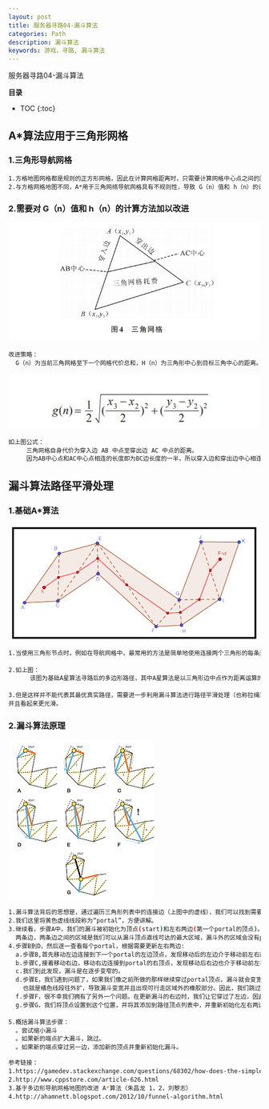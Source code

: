 ```yaml
---
layout: post
title: 服务器寻路04-漏斗算法
categories: Path
description: 漏斗算法
keywords: 游戏，寻路, 漏斗算法
---
```


服务器寻路04-漏斗算法

**目录**

* TOC
{:toc}

## A*算法应用于三角形网格

### 1.三角形导航网格

```sh
1.方格地图网格都是规则的正方形网格，因此在计算网格距离时，只需要计算网格中心点之间的距离。
2.与方格网格地图不同，A*用于三角网络导航网格具有不规则性，导致 G（n）值和 h（n）的计算不能统一。  
```

### 2.需要对 G（n）值和 h（n）的计算方法加以改进

![](/images/posts/findpath/3.jpg)

```sh
改进策略：
  G（n）为当前三角网格至下一个网格代价总和，H（n）为三角形中心到目标三角中心的距离。
```

![](/images/posts/findpath/4.jpg)

```sh
如上图公式：
     三角网格自身代价为穿入边 AB 中点至穿出边 AC 中点的距离。
     因为AB中心点和AC中心点相连的长度即为BC边长度的一半，所以穿入边和穿出边中心相连的长度即等于上图公式计算所得的值。
```

## 漏斗算法路径平滑处理

### 1.基础A*算法

![](/images/posts/findpath/5.png)

```sh
1.当使用三角形节点时，例如在导航网格中，最常用的方法是简单地使用连接两个三角形的每条边的中点。

2.如上图：
      该图为基础A星算法寻路后的多边形路径，其中A星算法是以三角形边中点作为距离运算的迭代点的。

3.但是这样并不能代表其最优真实路径，需要进一步利用漏斗算法进行路径平滑处理（也称拉绳算法），从而生成实际最优路径，
并且看起来更光滑。
```

### 2.漏斗算法原理

![](/images/posts/findpath/6.png)

```sh
1.漏斗算法背后的思想是，通过遍历三角形列表中的连接边（上图中的虚线），我们可以找到需要顶点的点(即遍历一个角落)。
2.我们这里将黄色虚线线段称为“portal”，方便讲解。
3.继续看，步骤A中，我们的漏斗被初始化为顶点(start)和左右两边(第一个portal的顶点)。我们会维护“漏斗”的顶点和左右
  两条边，两条边之间的区域是我们可以从漏斗顶点直线可达的最大区域，漏斗外的区域会没有portal，不可行走。
4.步骤B到D，然后逐一查看每个portal，根据需要更新左右两边:
  a.步骤B,首先移动左边连接到下一个portal的左边顶点，发现移动后的左边介于移动前左右两条边之间，表明左边的移动是可接受的，于是更新左边。
  b.步骤C,接着移动右边，移动右边连接到portal的右顶点，发现移动后右边也介于移动前左右两条边之间，更新右边。
  c.我们到此发现，漏斗是在逐步变窄的。
  d.步骤E，我们遇到问题了，如果我们像之前所做的那样继续穿过portal顶点，漏斗就会变宽，并最终与路径的边缘相交。
    也就是橘色线段往外扩，导致漏斗变宽并且出现可行走区域外的橡胶部分。因此，我们跳过更新左边缘，移动到步骤F。
  f.步骤F，很不幸我们拥有了另外一个问题。在更新漏斗的右边时，我们让它穿过了左边，因此这次移动也被拒绝，
  g.步骤G，我们将顶点设置到这个位置，并将其添加到路径顶点列表中，并重新初始化左右两边。然后该算法继续，直到找到目标。

5.概括漏斗算法步骤：
  。尝试缩小漏斗
  。如果新的端点扩大漏斗，跳过。
  。如果新的端点穿过另一边，添加新的顶点并重新初始化漏斗。
```

```sh
参考链接：
1.https://gamedev.stackexchange.com/questions/68302/how-does-the-simple-stupid-funnel-algorithm-work
2.http://www.cppstore.com/article-626.html
3.基于多边形导航网格地图的改进 A*算法（朱昌龙 1，2，刘黎志）
4.http://ahamnett.blogspot.com/2012/10/funnel-algorithm.html
```
